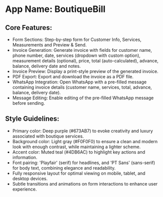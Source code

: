 # **App Name**: BoutiqueBill

## Core Features:

- Form Sections: Step-by-step form for Customer Info, Services, Measurements and Preview & Send.
- Invoice Generation: Generate invoice with fields for customer name, phone number, date, services (dropdown with custom option), measurement details (optional), price, total (auto-calculated), advance, balance, delivery date and notes.
- Invoice Preview: Display a print-style preview of the generated invoice.
- PDF Export: Export and download the invoice as a PDF file.
- WhatsApp Integration: Open WhatsApp with a pre-filled message containing invoice details (customer name, services, total, advance, balance, delivery date).
- Message Editing: Enable editing of the pre-filled WhatsApp message before sending.

## Style Guidelines:

- Primary color: Deep purple (#673AB7) to evoke creativity and luxury associated with boutique services.
- Background color: Light gray (#F0F0F0) to ensure a clean and modern look with enough contrast, while maintaining a lighter scheme.
- Accent color: Muted teal (#4DB6AC) to highlight key actions and information.
- Font pairing: 'Playfair' (serif) for headlines, and 'PT Sans' (sans-serif) for body text, combining elegance and readability.
- Fully responsive layout for optimal viewing on mobile, tablet, and desktop devices.
- Subtle transitions and animations on form interactions to enhance user experience.